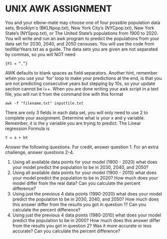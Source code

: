 # UNIX AWK ASSIGNMENT

You and your elbow-mate may choose one of four possible population data sets; Brooklyn's (BKLNpop.txt), New York City’s (NYCpop.txt), New York State’s (NYSpop.txt), or The United State’s populations from 1900 to 2020. You will write and run an awk program to predict the populations from your data set for 2030, 2040, and 2050 censuses. You will use the code from tedWarYears.txt as a guide. The data sets you are given are not separated by commas, so you will NOT need

	{FS = “,”}

AWK defaults to blank spaces as field separators. Another hint, remember when you use your ‘for’ loop to make your predictions at the end, is that you are not predicting consecutive years but stepping by 10s, so your update section cannot be i++. When you are done writing your awk script in a text file, you will run it from the command line with this format


	awk -f "filename.txt" inputfile.txt

There are only 3 fields in each data set, you will only need to use 2 to complete your assignment. Determine what is your x and y variable. Remember, it is the y variable you are trying to predict. The Linear regression Formula is 

	Y = a + bX

Answer the following questions. For credit, answer question 1. For an extra challenge, answer questions 2-4.
1. Using all available data points for your model (1900 - 2020) what does your model predict the population to be in 2030, 2040, and 2050?
2. Using all available data points for your model (1900 - 2010) what does your model predict the population to be in 2020? How much does your model differ from the real data? Can you calculate the percent difference? 
3. Using just the previous 4 data points (1990-2020) what does your model predict the population to be in 2030, 2040, and 2050? How much does this answer differ from the results you got in question 1? Can you calculate the percent difference? 
3. Using just the previous 4 data points (1980-2010) what does your model predict the population to be in 2000? How much does this answer differ from the results you got in question 2? Was it more accurate or less accurate? Can you calculate the percent difference? 
